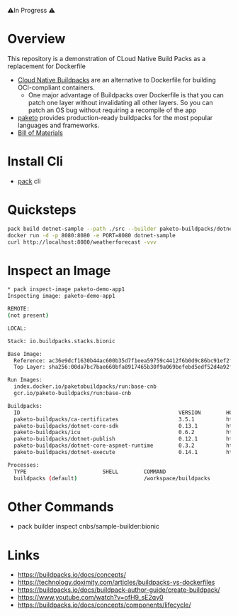 ⚠️In Progress ⚠️
# Overview

This repository is a demonstration of CLoud Native Build Packs as a replacement for Dockerfile
 
* [Cloud Native Buildpacks](https://buildpacks.io) are an alternative to Dockerfile for building OCI-compliant containers.
    * One major advantage of Buildpacks over Dockerfile is that you can patch one layer without invalidating all other layers. So you can patch an OS bug without requiring a recompile of the app
* [paketo](https://paketo.io/docs/) provides production-ready buildpacks for the most popular languages and frameworks.
* [Bill of Materials](https://paketo.io/docs/concepts/sbom/)

# Install Cli
* [pack](https://github.com/briandenicola/tooling/blob/main/pack.sh) cli 

# Quicksteps
```bash
pack build dotnet-sample --path ./src --builder paketo-buildpacks/dotnet-core
docker run -d -p 8080:8080 -e PORT=8080 dotnet-sample
curl http://localhost:8080/weatherforecast -vvv
```

# Inspect an Image
```bash
* pack inspect-image paketo-demo-app1
Inspecting image: paketo-demo-app1

REMOTE:
(not present)

LOCAL:

Stack: io.buildpacks.stacks.bionic

Base Image:
  Reference: ac36e9dcf1630b44ac600b35d7f1eea59759c4412f6b0d9c86bc91ef2ff53dd3
  Top Layer: sha256:00da7bc7bae660bfa8917465b30f9a069befebd5edf52d4a92f07e465445c759

Run Images:
  index.docker.io/paketobuildpacks/run:base-cnb
  gcr.io/paketo-buildpacks/run:base-cnb

Buildpacks:
  ID                                                  VERSION        HOMEPAGE
  paketo-buildpacks/ca-certificates                   3.5.1          https://github.com/paketo-buildpacks/ca-certificates
  paketo-buildpacks/dotnet-core-sdk                   0.13.1         https://github.com/paketo-buildpacks/dotnet-core-sdk
  paketo-buildpacks/icu                               0.6.2          https://github.com/paketo-buildpacks/icu
  paketo-buildpacks/dotnet-publish                    0.12.1         https://github.com/paketo-buildpacks/dotnet-publish
  paketo-buildpacks/dotnet-core-aspnet-runtime        0.3.2          https://github.com/paketo-buildpacks/dotnet-core-aspnet-runtime
  paketo-buildpacks/dotnet-execute                    0.14.1         https://github.com/paketo-buildpacks/dotnet-execute

Processes:
  TYPE                        SHELL        COMMAND                      ARGS        WORK DIR
  buildpacks (default)                     /workspace/buildpacks                    /workspace
```

# Other Commands
* pack builder inspect cnbs/sample-builder:bionic

# Links
* https://buildpacks.io/docs/concepts/
* https://technology.doximity.com/articles/buildpacks-vs-dockerfiles
* https://buildpacks.io/docs/buildpack-author-guide/create-buildpack/
* https://www.youtube.com/watch?v=ofH9_sE2qy0
* https://buildpacks.io/docs/concepts/components/lifecycle/
